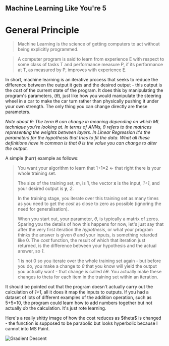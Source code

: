 ## Machine Learning Like You're 5

# General Principle
> Machine Learning is the science of getting computers to act without being
> explicitly programmed.


> A computer program is said to learn from experience E with respect to some
> class of tasks T and performance measure P, if its performance at T, as
> measured by P, improves with experience E.

In short, machine learning is an iterative process that seeks to reduce the difference
between the output it gets and the desired output - this output is the *cost*
of the current state of the program. It does this by manipulating the program's parameters, ($\theta$),
just like how you would manipulate the steering wheel in a car to make the car turn rather than
physically pushing it under your own strength. The only thing you can change directly are these parameters.


*Note about $\theta$: The term $\theta$ can change in meaning depending on which ML technique you're looking at.
In terms of ANNs, $\theta$ refers to the matrices representing the weights between layers. In Linear Regression it's
the parameters for the hypothesis that tries to fit the data. What all these definitions have in common is that $\theta$
is the value you can change to alter the output.*


A simple (hurr) example as follows:

> You want your algorithm to learn that 1+1=2 <- that right there is your whole training set.
>
> The size of the training set, *m*, is **1**, the vector **x** is the input, *1+1*, and your desired output is **y**, *2*.
>
> In the training stage, you iterate over this training set as many times as you need to get the *cost*
> as close to zero as possible (ignoring the need for generalisation).
>
> When you start out, your parameter, $\theta$, is typically a matrix of zeros. Sparing you the details of how this
> happens for now, let's just say that after the very first iteration the *hypothesis*, or what your program thinks the
> answer is given $\theta$ and your inputs, is something retarded like 0. The *cost* function, the result of which that
> iteration just returned, is the difference between your hypothesis and the actual answer, so *1*.
>
> 1 is not 0 so you iterate over the whole training set again - but before you do, you make a change to $\theta$ that you
> know will yield the output you actually want - that change is called $\delta\theta$. You actually make these changes to
> theta for each item in the training set within an iteration.

It should be pointed out that the program doesn't actually carry out the calculation of *1+1*, all it does it map the inputs to outputs.
If you had a dataset of lots of different examples of the addition operation, such as 5+5=10, the program could learn how to add
numbers together but not actually *do* the calculation. It's just rote learning.

Here's a really shitty image of how the cost reduces as \$theta$ is changed - the function is supposed to be parabolic but looks hyperbolic because I cannot into MS Paint.

![Gradient Descent](https://raw.github.com/JustSomeBrosDoingScience/SCIENCE/develop/CS36110/grad_descent.png)
